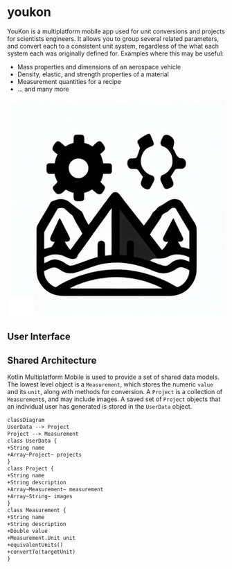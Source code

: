# youkon
YouKon is a multiplatform mobile app used for unit conversions and projects for scientists engineers.
It allows you to group several related parameters, and convert each to a consistent unit system, regardless of the what each system each was originally defined for.
Examples where this may be useful:
- Mass properties and dimensions of an aerospace vehicle
- Density, elastic, and strength properties of a material
- Measurement quantities for a recipe
- ... and many more

![App Icon](assets/icon.png)

## User Interface

## Shared Architecture

Kotlin Multiplatform Mobile is used to provide a set of shared data models.
The lowest level object is a `Measurement`, which stores the numeric `value` and its `unit`, along with methods for conversion.
A `Project` is a collection of `Measurement`s, and may include images.
A saved set of `Project` objects that an individual user has generated is stored in the `UserData` object.

```mermaid
classDiagram
UserData --> Project
Project --> Measurement
class UserData {
+String name
+Array~Project~ projects
}
class Project {
+String name
+String description
+Array~Measurement~ measurement
+Array~String~ images
}
class Measurement {
+String name
+String description
+Double value
+Measurement.Unit unit
+equivalentUnits()
+convertTo(targetUnit)
} 
```
